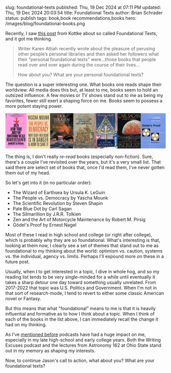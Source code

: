 slug: foundational-texts
published: Thu, 19 Dec 2024 at 07:11 PM
updated: Thu, 19 Dec 2024 20:03:54 
title: Foundational Texts
author: Brian Schrader
status: publish
tags: book,book recommendations,books
hero: /images/blog/foundational-books.png

Recently, I saw [this post][kot] from Kottke about so called Foundational Texts, and it got me thinking.

> Writer Karen Attiah recently wrote about the pleasure of perusing other people’s personal libraries and then asked her followers what their “personal foundational texts” were…those books that people read over and over again during the course of their lives…
>
> How about you? What are your personal foundational texts?

The question is a super interesting one. What books one reads shape their worldview. All media does this but, at least to me, books seem to hold an outsized influence. A few movies or TV shows stand out to me as being my favorites, fewer still exert a shaping force on me. Books seem to possess a more potent staying power.

<img src="/images/blog/foundational-books.png" style="max-width: 100%;" />

The thing is, I don't really *re-read* books (especially non-fiction). Sure, there's a couple I've revisited over the years, but it's a very small list. That said there are select set of books that, once I'd read them, I've never gotten them out of my head.

So let's get into it (in no particular order):

- The Wizard of Earthsea by Ursula K. LeGuin
- The People vs. Democracy by Yascha Mounk
- The Scientific Revolution by Steven Shapin
- Pale Blue Dot by Carl Sagan
- The Silmarillion by J.R.R. Tolkien
- Zen and the Art of Motorcycle Maintenance by Robert M. Pirsig
- Gödel's Proof by Ernest Nagel

Most of these I read in high school and college (or right after college), which is probably why they are so foundational. What's interesting is that, looking at them now, I clearly see a set of themes that stand out to me as foundational to my thinking about the world: optimism vs. caution, systems vs. the individual, agency vs. limits. Perhaps I'll expound more on these in a future post.

Usually, when I to get interested in a topic, I dive in whole hog, and so my reading list tends to be very single-minded for a while until eventually it takes a sharp detour one day toward something usually unrelated. From 2017-2022 that topic was U.S. Politics and Government. When I'm not in that sort of research-mode, I tend to revert to either some classic American novel or Fantasy.

But this means that what "foundational" means to me is that it is heavily influential and formative as to how I think about a topic. When I think of each of the books in the list above, I can immediately recall the change it had on my thinking.

As I've [mentioned before][pod] podcasts have had a huge impact on me, especially in my late high-school and early college years. Both the Writing Excuses podcast and the lectures from Astronomy 162 at Ohio State stand out in my memory as shaping my interests.

Now, to continue Jason's call to action, what about you? What are your foundational texts?

[kot]: https://kottke.org/24/12/what-are-your-personal-foundational-texts
[pod]: /archive/podcasts-the-universe-and-everything/
